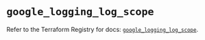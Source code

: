 # `google_logging_log_scope`

Refer to the Terraform Registry for docs: [`google_logging_log_scope`](https://registry.terraform.io/providers/hashicorp/google-beta/6.49.2/docs/resources/google_logging_log_scope).
